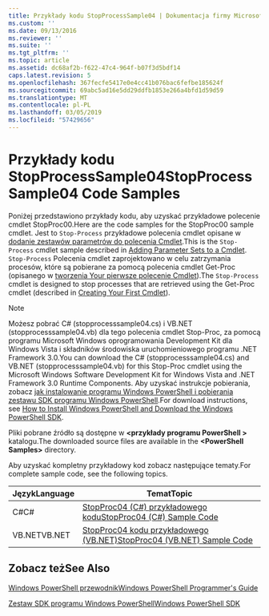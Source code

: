 ```yaml
---
title: Przykłady kodu StopProcessSample04 | Dokumentacja firmy Microsoft
ms.custom: ''
ms.date: 09/13/2016
ms.reviewer: ''
ms.suite: ''
ms.tgt_pltfrm: ''
ms.topic: article
ms.assetid: dc68af2b-f622-47c4-964f-b07f3d5bdf14
caps.latest.revision: 5
ms.openlocfilehash: 367fecfe5417e0e4cc41b076bac6fefbe185624f
ms.sourcegitcommit: 69abc5ad16e5dd29ddfb1853e266a4bfd1d59d59
ms.translationtype: MT
ms.contentlocale: pl-PL
ms.lasthandoff: 03/05/2019
ms.locfileid: "57429656"
---
```

# <a name="stopprocesssample04-code-samples"></a><span data-ttu-id="3e932-102">Przykłady kodu StopProcessSample04</span><span class="sxs-lookup"><span data-stu-id="3e932-102">StopProcessSample04 Code Samples</span></span>

<span data-ttu-id="3e932-103">Poniżej przedstawiono przykłady kodu, aby uzyskać przykładowe polecenie cmdlet StopProc00.</span><span class="sxs-lookup"><span data-stu-id="3e932-103">Here are the code samples for the StopProc00 sample cmdlet.</span></span> <span data-ttu-id="3e932-104">Jest to `Stop-Process` przykładowe polecenia cmdlet opisane w [dodanie zestawów parametrów do polecenia Cmdlet](../cmdlet/adding-parameter-sets-to-a-cmdlet.md).</span><span class="sxs-lookup"><span data-stu-id="3e932-104">This is the `Stop-Process` cmdlet sample described in [Adding Parameter Sets to a Cmdlet](../cmdlet/adding-parameter-sets-to-a-cmdlet.md).</span></span> <span data-ttu-id="3e932-105">`Stop-Process` Polecenia cmdlet zaprojektowano w celu zatrzymania procesów, które są pobierane za pomocą polecenia cmdlet Get-Proc (opisanego w [tworzenia Your pierwsze polecenie Cmdlet](../cmdlet/creating-a-cmdlet-without-parameters.md)).</span><span class="sxs-lookup"><span data-stu-id="3e932-105">The `Stop-Process` cmdlet is designed to stop processes that are retrieved using the Get-Proc cmdlet (described in [Creating Your First Cmdlet](../cmdlet/creating-a-cmdlet-without-parameters.md)).</span></span>

> [!NOTE]
> <span data-ttu-id="3e932-106">Możesz pobrać C# (stopprocesssample04.cs) i VB.NET (stopprocesssample04.vb) dla tego polecenia cmdlet Stop-Proc, za pomocą programu Microsoft Windows oprogramowania Development Kit dla Windows Vista i składników środowiska uruchomieniowego programu .NET Framework 3.0.</span><span class="sxs-lookup"><span data-stu-id="3e932-106">You can download the C# (stopprocesssample04.cs) and VB.NET (stopprocesssample04.vb) for this Stop-Proc cmdlet using the Microsoft Windows Software Development Kit for Windows Vista and .NET Framework 3.0 Runtime Components.</span></span> <span data-ttu-id="3e932-107">Aby uzyskać instrukcje pobierania, zobacz [jak instalowanie programu Windows PowerShell i pobierania zestawu SDK programu Windows PowerShell](/powershell/developer/installing-the-windows-powershell-sdk).</span><span class="sxs-lookup"><span data-stu-id="3e932-107">For download instructions, see [How to Install Windows PowerShell and Download the Windows PowerShell SDK](/powershell/developer/installing-the-windows-powershell-sdk).</span></span>
>
> <span data-ttu-id="3e932-108">Pliki pobrane źródło są dostępne w  **\<przykłady programu PowerShell >** katalogu.</span><span class="sxs-lookup"><span data-stu-id="3e932-108">The downloaded source files are available in the **\<PowerShell Samples>** directory.</span></span>

<span data-ttu-id="3e932-109">Aby uzyskać kompletny przykładowy kod zobacz następujące tematy.</span><span class="sxs-lookup"><span data-stu-id="3e932-109">For complete sample code, see the following topics.</span></span>

|<span data-ttu-id="3e932-110">Język</span><span class="sxs-lookup"><span data-stu-id="3e932-110">Language</span></span>|<span data-ttu-id="3e932-111">Temat</span><span class="sxs-lookup"><span data-stu-id="3e932-111">Topic</span></span>|
|--------------|-----------|
|<span data-ttu-id="3e932-112">C#</span><span class="sxs-lookup"><span data-stu-id="3e932-112">C#</span></span>|[<span data-ttu-id="3e932-113">StopProc04 (C#) przykładowego kodu</span><span class="sxs-lookup"><span data-stu-id="3e932-113">StopProc04 (C#) Sample Code</span></span>](./stopprocesssample04-csharp-sample-code.md)|
|<span data-ttu-id="3e932-114">VB.NET</span><span class="sxs-lookup"><span data-stu-id="3e932-114">VB.NET</span></span>|[<span data-ttu-id="3e932-115">StopProc04 kodu przykładowego (VB.NET)</span><span class="sxs-lookup"><span data-stu-id="3e932-115">StopProc04 (VB.NET) Sample Code</span></span>](./stopprocesssample04-vb-net-sample-code.md)|

## <a name="see-also"></a><span data-ttu-id="3e932-116">Zobacz też</span><span class="sxs-lookup"><span data-stu-id="3e932-116">See Also</span></span>

[<span data-ttu-id="3e932-117">Windows PowerShell przewodnik</span><span class="sxs-lookup"><span data-stu-id="3e932-117">Windows PowerShell Programmer's Guide</span></span>](./windows-powershell-programmer-s-guide.md)

[<span data-ttu-id="3e932-118">Zestaw SDK programu Windows PowerShell</span><span class="sxs-lookup"><span data-stu-id="3e932-118">Windows PowerShell SDK</span></span>](../windows-powershell-reference.md)